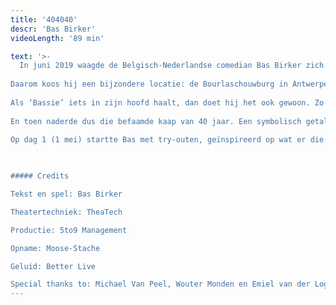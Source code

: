 ```yaml
---
title: '404040'
descr: 'Bas Birker'
videoLength: '89 min'

text: '>-
  In juni 2019 waagde de Belgisch-Nederlandse comedian Bas Birker zich aan een experiment: hij schreef in 40 dagen een gloednieuwe show, die hij ook nog eens 40 dagen na elkaar speelde. Van leeg blad tot première. Die première was niet toevallig op 11 juni, de dag waarop Bas 40 werd. En dat werd meteen ook de dernière: Bas speelde de show één keer, en daarna nooit meer.  
  
Daarom koos hij een bijzondere locatie: de Bourlaschouwburg in Antwerpen.  
  
Als ‘Bassie’ iets in zijn hoofd haalt, dan doet hij het ook gewoon. Zo trad hij drie jaar geleden op in het Sportpaleis voor 200 man, in een theaterbox op het middenplein. Gewoon, omdat het kon. Het volgende plan dat hij realiseerde: Belg worden. Klinkt doodnormaal, maar als je ‘Je Moeder’ hebt gezien, weet je dat dit een hele queeste was.  
  
En toen naderde dus die befaamde kaap van 40 jaar. Een symbolisch getal: Mozes trok 40 jaar door de woestijn, de vasten tussen carnaval en Pasen tellen 40 dagen en 40 is ook de leeftijd waarop mensen je beginnen waarschuwen voor een midlifecrisis.  
  
Op dag 1 (1 mei) startte Bas met try-outen, geïnspireerd op wat er die dag gebeurde. Dag na dag vulde hij zijn show aan met nieuw materiaal, compleet onvoorbereid. Zo ging het 40 dagen lang: uitwerken, weggooien, vervangen en bijschaven. Tot zijn show klaar was om in première te gaan in een ware Antwerpse parel, de Bourlaschouwburg. Hallelujah!

‍

##### Credits

Tekst en spel: Bas Birker

Theatertechniek: TheaTech

Productie: 5to9 Management

Opname: Moose-Stache

Geluid: Better Live

Special thanks to: Michael Van Peel, Wouter Monden en Emiel van der Logt'
---
```


